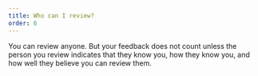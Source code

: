 ```yaml
---
title: Who can I review?
order: 6
---
```


You can review anyone. But your feedback does not count unless the person you review indicates that they know you, how they know you, and how well they believe you can review them.
